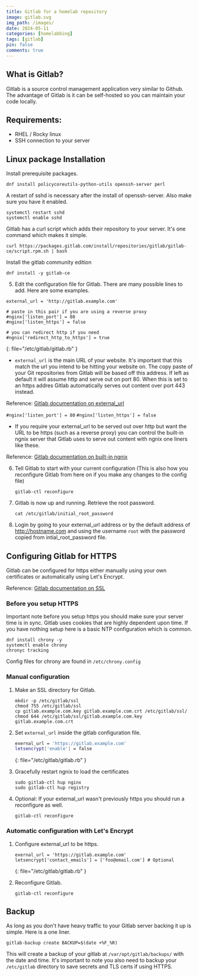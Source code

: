```yaml
---
title: Gitlab for a homelab repository
image: gitlab.svg
img_path: /images/
date: 2024-05-11
categories: [homelabbing]
tags: [gitlab]
pin: false
comments: true
---
```


## What is Gitlab?

Gitlab is a source control management application very similar to Github. The advantage of Gitlab is it can be self-hosted so you can maintain your code locally.

## Requirements:
- RHEL / Rocky linux
- SSH connection to your server

## Linux package Installation

Install prerequisite packages.

```console
dnf install policycoreutils-python-utils openssh-server perl
```

A restart of sshd is necessary after the install of openssh-server. Also make sure you have it enabled.

```console
systemctl restart sshd
systemctl enable sshd
```

Gitlab has a curl script which adds their repository to your server. It's one command which makes it simple.

```console
curl https://packages.gitlab.com/install/repositories/gitlab/gitlab-ce/script.rpm.sh | bash
```

Install the gitlab community edition

```console
dnf install -y gitlab-ce
```

5. Edit the configuration file for Gitlab. There are many possible lines to add. Here are some examples.



```console
external_url = 'http://gitlab.example.com'

# paste in this pair if you are using a reverse proxy
#nginx['listen_port'] = 80
#nginx['listen_https'] = false

# you can redirect http if you need
#ngnix['redirect_http_to_https'] = true
```
{: file="/etc/gitlab/gitlab.rb" }

* `external_url` is the main URL of your website. It's important that this match the url you intend to be hitting your website on. The copy paste of your Git repositories from Gitlab will be based off this address. If left as default it will assume http and serve out on port 80. When this is set to an https addres Gitlab automatically serves out content over port 443 instead.

Reference: [Gitlab documentation on external_url](https://docs.gitlab.com/omnibus/settings/configuration.html#configure-the-external-url-for-gitlab)

`#nginx['listen_port'] = 80` 
`#nginx['listen_https'] = false`
* If you require your external_url to be served out over http but want the URL to be https (such as a reverse proxy) you can control the built-in ngnix server that Gitlab uses to serve out content with ngnix one liners like these. 

Reference: [Gitlab documentation on built-in ngnix](https://docs.gitlab.com/omnibus/settings/nginx.html#configuring-proxy-protocol)

6. Tell Gitlab to start with your current configuration (This is also how you reconfigure Gitlab from here on if you make any changes to the config file)

    ```console
    gitlab-ctl reconfigure
    ```

7. Gitlab is now up and running. Retrieve the root password.

    ```console
    cat /etc/gitlab/initial_root_password
    ```

8. Login by going to your external_url address or by the default address of http://hostname.com and using the username `root` with the password copied from intial_root_password file.

## Configuring Gitlab for HTTPS

Gitlab can be configured for https either manually using your own certificates or automatically using Let's Encrypt.

Reference: [Gitlab documentation on SSL](https://docs.gitlab.com/omnibus/settings/ssl/)

### Before you setup HTTPS

Important note before you setup https you should make sure your server time is in sync. Gitlab uses cookies that are highly dependent upon time. If you have nothing setup here is a basic NTP configuration which is common.

```console
dnf install chrony -y
systemctl enable chrony
chronyc tracking
```

Config files for chrony are found in `/etc/chrony.config`

### Manual configuration

1. Make an SSL directory for Gitlab.

    ```console
    mkdir -p /etc/gitlab/ssl
    chmod 755 /etc/gitlab/ssl
    cp gitlab.example.com.key gitlab.example.com.crt /etc/gitlab/ssl/
    chmod 644 /etc/gitlab/ssl/gitlab.example.com.key gitlab.example.com.crt
    ```

2. Set `external_url` inside the gitlab configuration file.


    ```bash
    exernal_url = 'https://gitlab.example.com'
    letsencrypt['enable'] = false
    ```
    {: file="/etc/gitlab/gitlab.rb" }

3. Gracefully restart ngnix to load the certificates

    ```console
    sudo gitlab-ctl hup nginx
    sudo gitlab-ctl hup registry
    ```

4. Optional: If your external_url wasn't previously https you should run a reconfigure as well.

    ```console
    gitlab-ctl reconfigure
    ```

### Automatic configuration with Let's Encrypt

1. Configure external_url to be https.

    ```console
    exernal_url = 'https://gitlab.example.com'
    letsencrypt['contact_emails'] = ['foo@email.com'] # Optional
    ```
    {: file="/etc/gitlab/gitlab.rb" }

2. Reconfigure Gitlab.

    ```console
    gitlab-ctl reconfigure
    ```


## Backup

As long as you don't have heavy traffic to your Gitlab server backing it up is simple. Here is a one liner.

```console
gitlab-backup create BACKUP=$(date +%F_%R)
```

This will create a backup of your gitlab at  `/var/opt/gitlab/backups/` with the date and time. It's important to note you also need to backup your `/etc/gitlab` directory to save secrets and TLS certs if using HTTPS.